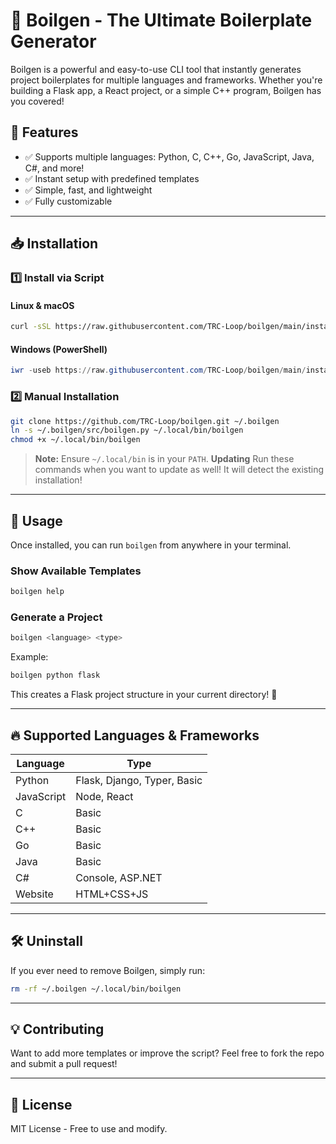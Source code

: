 # 🚀 Boilgen - The Ultimate Boilerplate Generator

Boilgen is a powerful and easy-to-use CLI tool that instantly generates project boilerplates for multiple languages and frameworks. Whether you're building a Flask app, a React project, or a simple C++ program, Boilgen has you covered!

## 🎯 Features
- ✅ Supports multiple languages: Python, C, C++, Go, JavaScript, Java, C#, and more!
- ✅ Instant setup with predefined templates
- ✅ Simple, fast, and lightweight
- ✅ Fully customizable

---

## 📥 Installation
### **1️⃣ Install via Script**
#### **Linux & macOS**
```sh
curl -sSL https://raw.githubusercontent.com/TRC-Loop/boilgen/main/install.sh | bash
```
#### **Windows (PowerShell)**
```powershell
iwr -useb https://raw.githubusercontent.com/TRC-Loop/boilgen/main/install.ps1 | iex
```

### **2️⃣ Manual Installation**
```sh
git clone https://github.com/TRC-Loop/boilgen.git ~/.boilgen
ln -s ~/.boilgen/src/boilgen.py ~/.local/bin/boilgen
chmod +x ~/.local/bin/boilgen
```

> **Note:** Ensure `~/.local/bin` is in your `PATH`.
> **Updating** Run these commands when you want to update as well! It will detect the existing installation!
---

## 🚀 Usage
Once installed, you can run `boilgen` from anywhere in your terminal.

### **Show Available Templates**
```sh
boilgen help
```

### **Generate a Project**
```sh
boilgen <language> <type>
```
Example:
```sh
boilgen python flask
```
This creates a Flask project structure in your current directory! 🎉

---

## 🔥 Supported Languages & Frameworks
| Language    | Type |
|------------|------|
| Python     | Flask, Django, Typer, Basic |
| JavaScript | Node, React |
| C          | Basic |
| C++        | Basic |
| Go         | Basic |
| Java       | Basic |
| C#         | Console, ASP.NET |
| Website    | HTML+CSS+JS |

---

## 🛠 Uninstall
If you ever need to remove Boilgen, simply run:
```sh
rm -rf ~/.boilgen ~/.local/bin/boilgen
```

---

## 💡 Contributing
Want to add more templates or improve the script? Feel free to fork the repo and submit a pull request!

---

## 📜 License
MIT License - Free to use and modify.

